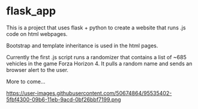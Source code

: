 # flask_app

This is a project that uses flask + python to create a website that runs .js code on html webpages.

Bootstrap and template inheritance is used in the html pages.

Currently the first .js script runs a randomizer that contains a list of ~685 vehicles in the game Forza Horizon 4. It pulls a random name and sends an browser alert to the user.

More to come...

https://user-images.githubusercontent.com/50674864/95535402-5fbf4300-09b6-11eb-9acd-0bf26bbf7199.png
